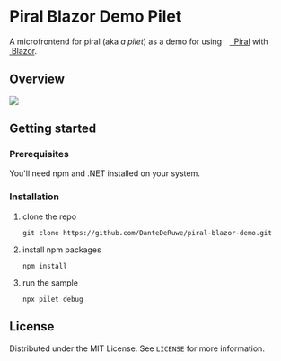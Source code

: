 # Piral Blazor Demo Pilet

A microfrontend for piral (aka _a pilet_) as a demo for using
<a href="https://piral.io" rel="nofollow">
<img src="https://piral.io/logo-simple.f8667084.png" height="10">
&nbsp;Piral</a> with <a href="https://blazor.net" rel="nofollow"><img
src="https://devblogs.microsoft.com/aspnet/wp-content/uploads/sites/16/2019/04/BrandBlazor_nohalo_1000x.png"
height="10">&nbsp;Blazor</a>.

## Overview

![](https://media.giphy.com/media/SFjcfmR9rJFTvJvVHq/giphy.gif)

## Getting started

### Prerequisites

You'll need npm and .NET installed on your system.

### Installation

1. clone the repo
   ```
   git clone https://github.com/DanteDeRuwe/piral-blazor-demo.git
   ```
2. install npm packages
   ```
   npm install
   ```
3. run the sample
   ```
   npx pilet debug
   ```

## License

Distributed under the MIT License. See `LICENSE` for more information.
